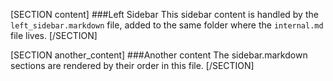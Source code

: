 [SECTION content]
###Left Sidebar
This sidebar content is handled by the `left_sidebar.markdown` file, added to the same folder where the `internal.md` file lives.
[/SECTION]

[SECTION another_content]
###Another content
The sidebar.markdown sections are rendered by their order in this file.
[/SECTION]
